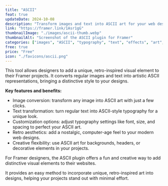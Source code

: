 ```yaml
---
title: "ASCII"
feat: true
updateDate: 2024-10-08
description: "Transform images and text into ASCII art for your web designs."
link: "https://framer.link/1Asr1gG"
thumbnailImage: "./images/ascii-thumb.webp"
thumbnailAlt: "Screenshot of the ASCII plugin for Framer"
categories: ["images", "ASCII", "typography", "text", "effects", "art", "free"]
free: true
price: "Free"
icon: "./favicons/ascii.png"
---
```


This tool allows designers to add a unique, retro-inspired visual element to their Framer projects. It converts regular images and text into artistic ASCII representations, bringing a distinctive style to your designs.

<b>Key features and benefits:</b>

- Image conversion: transform any image into ASCII art with just a few clicks.
- Text transformation: turn regular text into ASCII-style typography for a unique look.
- Customization options: adjust typography settings like font, size, and spacing to perfect your ASCII art.
- Retro aesthetics: add a nostalgic, computer-age feel to your modern web designs.
- Creative flexibility: use ASCII art for backgrounds, headers, or decorative elements in your projects.

For Framer designers, the ASCII plugin offers a fun and creative way to add distinctive visual elements to their websites.

It provides an easy method to incorporate unique, retro-inspired art into designs, helping your projects stand out with minimal effort.
